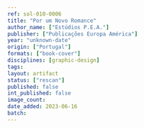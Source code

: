 ```yaml
---
ref: sol-010-0006
title: "Por um Novo Romance"
author_name: ["Estúdios P.E.A."]
publisher: ["Publicações Europa América"]
year: "unknown-date"
origin: ["Portugal"]
formats: ["book-cover"]
disciplines: [graphic-design]
tags:
layout: artifact
status: ["rescan"]
published: false
int_published: false
image_count:
date_added: 2023-06-16
batch:
---
```

